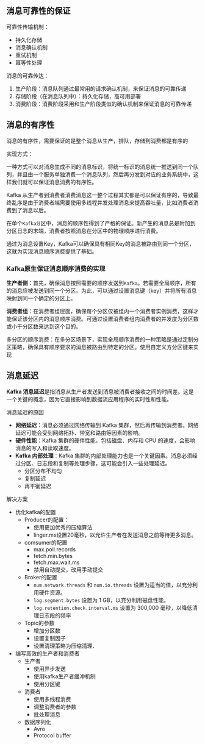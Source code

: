 ## 消息可靠性的保证

可靠性传输机制：

- 持久化存储
- 消息确认机制
- 重试机制
- 幂等性处理

消息的可靠传达：

1. 生产阶段：消息队列通过最常用的请求确认机制，来保证消息的可靠传递
2. 存储阶段（在消息队列中）：持久化存储，高可用部署
3. 消费阶段：消费阶段采用和生产阶段类似的确认机制来保证消息的可靠传递

## 消息的有序性

消息的有序性，需要保证的是整个消息从生产，排队，存储到消费都是有序的

实现方式：

一种方式可以对消息生成不同的消息标识，将统一标识的消息统一推送到同一个队列，并且由一个服务单独消费一个消息队列，然后再分发到对应的业务系统中，这样我们就可以保证消息消费的有序性。

Kafka 从生产者到消费者消费消息这一整个过程其实都是可以保证有序的，导致最终乱序是由于消费者端需要使用多线程并发处理消息来提高吞吐量，比如消费者消费到了消息以后。

在单个`Kafka分`区中，消息的顺序性得到了严格的保证。新产生的消息总是附加到分区日志的末端，消费者按照消息在分区中的物理顺序进行消费。

通过为消息设置Key，Kafka可以确保具有相同Key的消息被路由到同一个分区，这就为实现消息顺序消费提供了基础。

### Kafka原生保证消息顺序消费的实现

**生产者侧**：首先，确保消息按照需要的顺序发送到`Kafka`。若需要全局顺序，所有的消息应被发送到同一个分区。为此，可以通过设置消息键（key）并将所有消息映射到同一个确定的分区上。

**消费者组**：在消费者组层面，确保每个分区仅被组内一个消费者实例消费，这样才能保证该分区内的消息顺序消费。可通过设置消费者组内消费者的并发度为分区数或小于分区数来达到这个目的。

多分区的顺序消费：在多分区场景下，实现全局顺序消费的一种策略是通过定制分区策略，确保具有顺序要求的消息被路由到特定的分区。使用自定义方分区键来实现

## 消息延迟

**Kafka 消息延迟**是指消息从生产者发送到消息被消费者接收之间的时间差。这是一个关键的概念，因为它直接影响到数据流应用程序的实时性和性能。

消息延迟的原因

- **网络延迟**：消息必须通过网络传输到 Kafka 集群，然后再传输到消费者。网络延迟可能会受到网络拓扑、带宽和路由等因素的影响。
- **硬件性能**：Kafka 集群的硬件性能，包括磁盘、内存和 CPU 的速度，会影响消息的写入和读取速度。
- **Kafka 内部处理**：Kafka 集群的内部处理能力也是一个关键因素。消息必须经过分区、日志段和复制等处理步骤，这可能会引入一些处理延迟。
	- 分区分布不均匀
	- 复制延迟
	- 再平衡延迟

解决方案

- 优化kafka的配置
	- Producer的配置：
		- 使用更加优秀的压缩算法
		- linger.ms设置20毫秒，以允许生产者在发送消息之前等待更多消息。
	- comsumer的配置
		- max.poll.records
		- fetch.min.bytes
		- fetch.max.wait.ms
		- 禁用自动提交，改用手动提交
	- Broker的配置
		- `num.network.threads` 和 `num.io.threads` 设置为适当的值，以充分利用硬件资源。
		- `log.segment.bytes` 设置为 1 GB，以充分利用磁盘性能。
		- `log.retention.check.interval.ms` 设置为 300,000 毫秒，以降低清理日志段的频率
	- Topic的参数
		- 增加分区数
		- 设置复制因子
		- 设置清理策略为压缩清理、
- 编写高效的生产者和消费者
	- 生产者
		- 使用异步发送
		- 使用kafka生产者缓冲机制
		- 使用分区键
	- 消费者
		- 使用多线程消费
		- 调整消费者的参数
		- 批处理消息
	- 数据序列化
		- Avro
		- Protocol buffer



